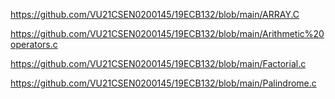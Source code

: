 https://github.com/VU21CSEN0200145/19ECB132/blob/main/ARRAY.C


https://github.com/VU21CSEN0200145/19ECB132/blob/main/Arithmetic%20operators.c


https://github.com/VU21CSEN0200145/19ECB132/blob/main/Factorial.c


https://github.com/VU21CSEN0200145/19ECB132/blob/main/Palindrome.c
